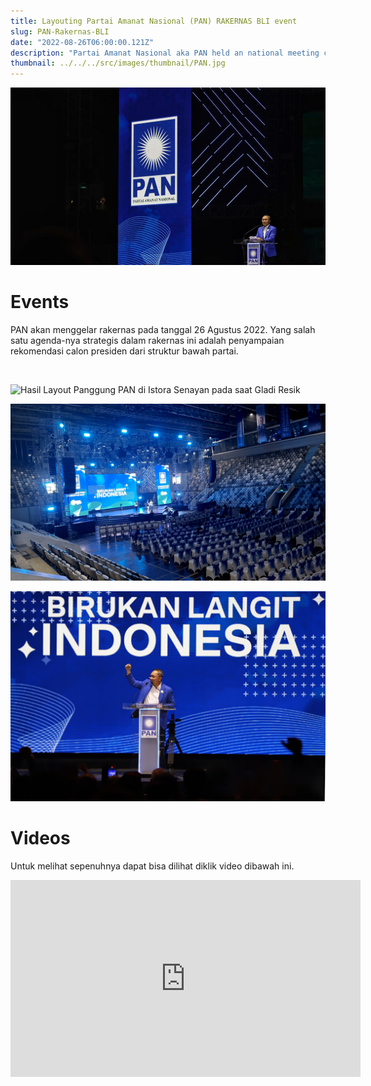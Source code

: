 ```yaml
---
title: Layouting Partai Amanat Nasional (PAN) RAKERNAS BLI event
slug: PAN-Rakernas-BLI
date: "2022-08-26T06:00:00.121Z"
description: "Partai Amanat Nasional aka PAN held an national meeting called RAKERNAS on ISTORA SENAYAN Bima Arya Bogor Mayor as the head of the ceremonies following by Zulkifli Hasan as the leader of PAN party"
thumbnail: ../../../src/images/thumbnail/PAN.jpg
---
```


![Penyampaian Pidato oleh Ketua DPP PAN Zulkifli Hasan](./PAN2.png)<br>

# Events
PAN akan menggelar rakernas pada tanggal 26 Agustus 2022. Yang salah satu agenda-nya strategis dalam rakernas ini adalah penyampaian rekomendasi calon presiden dari struktur bawah partai.

<br>

![Hasil Layout Panggung PAN di Istora Senayan pada saat Gladi Resik](./PAN3.png)<br>

![Hasil Layout Panggung PAN di Istora Senayan Birukan Langit Indonesia di Gladi Resik](./PAN4.png)<br>

![Penyampaian Pidato oleh Ketua DPP PAN Zulkifli Hasan](./PANN1.png)<br>

# Videos
Untuk melihat sepenuhnya dapat bisa dilihat diklik video dibawah ini.<br>

<iframe width="560" height="315" src="https://www.youtube.com/embed/vKD1xEWORJc" title="YouTube video player" frameborder="0" allow="accelerometer; autoplay; clipboard-write; encrypted-media; gyroscope; picture-in-picture" allowfullscreen></iframe>